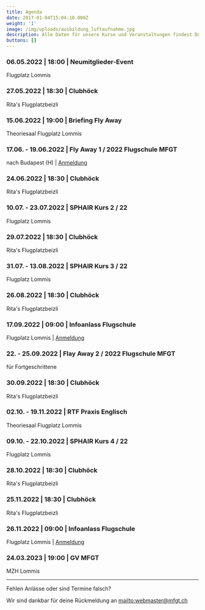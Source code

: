```yaml
---
title: Agenda
date: 2017-01-04T15:04:10.000Z
weight: '1'
image: /img/uploads/ausbildung_luftaufnahme.jpg
description: Alle Daten für unsere Kurse und Veranstaltungen findest Du in unserer Agenda.
buttons: []
---
```

### 06.05.2022 | 18:00 | Neumitglieder-Event

Flugplatz Lommis

### 27.05.2022 | 18:30 | Clubhöck

Rita's Flugplatzbeizli

### 15.06.2022 | 19:00 | Briefing Fly Away

Theoriesaal Flugplatz Lommis

### 17.06. - 19.06.2022 | Fly Away 1 / 2022 Flugschule MFGT

nach Budapest (H) | [Anmeldung](https://doodle.com/poll/pu6udbk4yzxb6v6s)

### 24.06.2022 | 18:30 | Clubhöck

Rita's Flugplatzbeizli

### 10.07. - 23.07.2022 | SPHAIR Kurs 2 / 22

Flugplatz Lommis

### 29.07.2022 | 18:30 | Clubhöck

Rita's Flugplatzbeizli

### 31.07. - 13.08.2022 | SPHAIR Kurs 3 / 22

Flugplatz Lommis

### 26.08.2022 | 18:30 | Clubhöck

Rita's Flugplatzbeizli

### 17.09.2022 | 09:00 | Infoanlass Flugschule

Flugplatz Lommis | [Anmeldung](https://docs.google.com/forms/d/e/1FAIpQLSd3JpxXrOxj7fl_Zm0az8h-jQsAsB1TOEE2-HsOPYoi29qRUw/viewform)

### 22. - 25.09.2022 | Flay Away 2 / 2022 Flugschule MFGT

für Fortgeschrittene

### 30.09.2022 | 18:30 | Clubhöck

Rita's Flugplatzbeizli

### 02.10. - 19.11.2022 | RTF Praxis Englisch

Theoriesaal Flugplatz Lommis

### 09.10. - 22.10.2022 | SPHAIR Kurs 4 / 22

Flugplatz Lommis

### 28.10.2022 | 18:30 | Clubhöck

Rita's Flugplatzbeizli

### 25.11.2022 | 18:30 | Clubhöck

Rita's Flugplatzbeizli

### 26.11.2022 | 09:00 | Infoanlass Flugschule

Flugplatz Lommis | [Anmeldung](https://docs.google.com/forms/d/e/1FAIpQLSd3JpxXrOxj7fl_Zm0az8h-jQsAsB1TOEE2-HsOPYoi29qRUw/viewform)

### 24.03.2023 | 19:00 | GV MFGT

MZH Lommis

<hr>

Fehlen Anlässe oder sind Termine falsch?

Wir sind dankbar für deine Rückmeldung an <mailto:webmaster@mfgt.ch>
